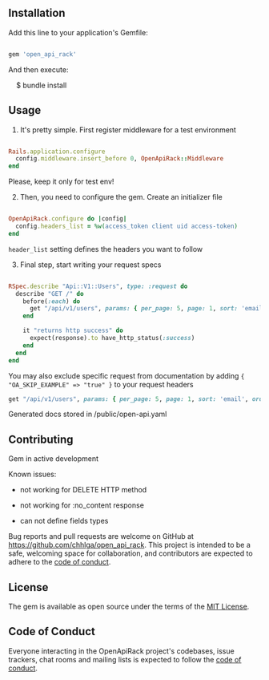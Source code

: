 ## Installation

Add this line to your application's Gemfile:

```ruby

gem 'open_api_rack'

```

And then execute:

    $ bundle install

## Usage

1) It's pretty simple. First register middleware for a test environment  

``` config/enviroments/test.rb

Rails.application.configure
  config.middleware.insert_before 0, OpenApiRack::Middleware
end

```

Please, keep it only for test env!

2) Then, you need to configure the gem. Create an initializer file

```config/initializers/open_api_rack.rb

OpenApiRack.configure do |config|
  config.headers_list = %w(access_token client uid access-token)
end

```

`header_list` setting defines the headers you want to follow

3) Final step, start writing your request specs

``` spec/requests/users_spec.rb

RSpec.describe "Api::V1::Users", type: :request do
  describe "GET /" do
    before(:each) do
      get "/api/v1/users", params: { per_page: 5, page: 1, sort: 'email', order: 'desc' }
    end

    it "returns http success" do
      expect(response).to have_http_status(:success)
    end
  end
end
```

You may also exclude specific request from documentation by adding `{ "OA_SKIP_EXAMPLE" => "true" }` to your request headers  

``` spec/requests/users_spec.rb
get "/api/v1/users", params: { per_page: 5, page: 1, sort: 'email', order: 'desc' }, headers: { "OA_SKIP_EXAMPLE" => "true" }
```

Generated docs stored in /public/open-api.yaml

## Contributing

Gem in active development

Known issues:

- not working for DELETE HTTP method

- not working for :no_content response

- can not define fields types


Bug reports and pull requests are welcome on GitHub at https://github.com/chhlga/open_api_rack. This project is intended to be a safe, welcoming space for collaboration, and contributors are expected to adhere to the [code of conduct](https://github.com/[USERNAME]/open_api_rack/blob/main/CODE_OF_CONDUCT.md).

## License
The gem is available as open source under the terms of the [MIT License](https://opensource.org/licenses/MIT).

## Code of Conduct
Everyone interacting in the OpenApiRack project's codebases, issue trackers, chat rooms and mailing lists is expected to follow the [code of conduct](https://github.com/[USERNAME]/open_api_rack/blob/main/CODE_OF_CONDUCT.md).

